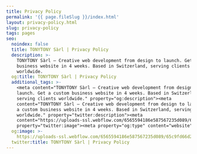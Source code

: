 ```yaml
---
title: Privacy Policy
permalink: '{{ page.fileSlug }}/index.html'
layout: privacy-policy.html
slug: privacy-policy
tags: pages
seo:
  noindex: false
  title: TONYTONY Sàrl | Privacy Policy
  description: >-
    TONYTONY Sàrl – Creative web development from design to launch. Get a custom
    business website in 4 weeks. Based in Switzerland, serving clients
    worldwide.
  og:title: TONYTONY Sàrl | Privacy Policy
  additional_tags: >-
    <meta content="TONYTONY Sàrl – Creative web development from design to
    launch. Get a custom business website in 4 weeks. Based in Switzerland,
    serving clients worldwide." property="og:description"><meta
    content="TONYTONY Sàrl – Creative web development from design to launch. Get
    a custom business website in 4 weeks. Based in Switzerland, serving clients
    worldwide." property="twitter:description"><meta
    content="https://uploads-ssl.webflow.com/6565594186e587567235d089/65c9fd66d2e95d7d83b0cbd3_opengraph%20en.jpg"
    property="twitter:image"><meta property="og:type" content="website">
  og:image: >-
    https://uploads-ssl.webflow.com/6565594186e587567235d089/65c9fd66d2e95d7d83b0cbd3_opengraph%20en.jpg
  twitter:title: TONYTONY Sàrl | Privacy Policy
---
```



